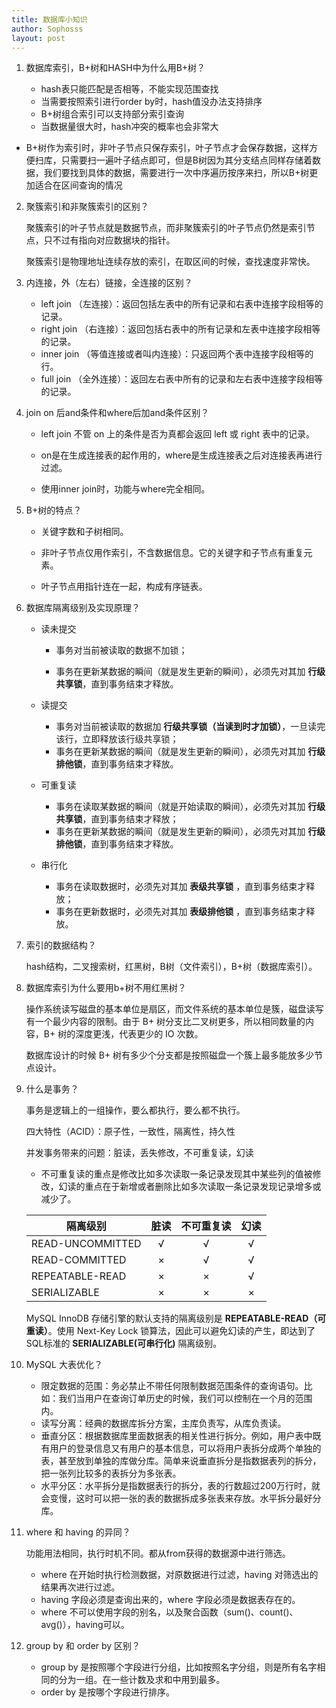 ```yaml
---
title: 数据库小知识
author: Sophosss
layout: post
---
```

1. 数据库索引，B+树和HASH中为什么用B+树？
   
   - hash表只能匹配是否相等，不能实现范围查找
   - 当需要按照索引进行order by时，hash值没办法支持排序
   - B+树组合索引可以支持部分索引查询
   - 当数据量很大时，hash冲突的概率也会非常大
- B+树作为索引时，非叶子节点只保存索引，叶子节点才会保存数据，这样方便扫库，只需要扫一遍叶子结点即可，但是B树因为其分支结点同样存储着数据，我们要找到具体的数据，需要进行一次中序遍历按序来扫，所以B+树更加适合在区间查询的情况
  
2. 聚簇索引和非聚簇索引的区别？

   聚簇索引的叶子节点就是数据节点，而非聚簇索引的叶子节点仍然是索引节点，只不过有指向对应数据块的指针。

   聚簇索引是物理地址连续存放的索引，在取区间的时候，查找速度非常快。

3. 内连接，外（左右）链接，全连接的区别？
   - left join （左连接）：返回包括左表中的所有记录和右表中连接字段相等的记录。
   - right join （右连接）：返回包括右表中的所有记录和左表中连接字段相等的记录。
   - inner join （等值连接或者叫内连接）：只返回两个表中连接字段相等的行。
   - full join （全外连接）：返回左右表中所有的记录和左右表中连接字段相等的记录。

4. join on 后and条件和where后加and条件区别？

   - left join 不管 on 上的条件是否为真都会返回 left 或 right 表中的记录。

   - on是在生成连接表的起作用的，where是生成连接表之后对连接表再进行过滤。
   - 使用inner join时，功能与where完全相同。

5. B+树的特点？

   - 关键字数和子树相同。

   - 非叶子节点仅用作索引，不含数据信息。它的关键字和子节点有重复元素。

   - 叶子节点用指针连在一起，构成有序链表。

6. 数据库隔离级别及实现原理？

   - 读未提交

     - 事务对当前被读取的数据不加锁；

     - 事务在更新某数据的瞬间（就是发生更新的瞬间），必须先对其加 **行级共享锁**，直到事务结束才释放。

   - 读提交

     - 事务对当前被读取的数据加 **行级共享锁（当读到时才加锁）**，一旦读完该行，立即释放该行级共享锁；
     - 事务在更新某数据的瞬间（就是发生更新的瞬间），必须先对其加 **行级排他锁**，直到事务结束才释放。

   - 可重复读

     - 事务在读取某数据的瞬间（就是开始读取的瞬间），必须先对其加 **行级共享锁**，直到事务结束才释放；
     - 事务在更新某数据的瞬间（就是发生更新的瞬间），必须先对其加 **行级排他锁**，直到事务结束才释放。

   - 串行化

     - 事务在读取数据时，必须先对其加 **表级共享锁** ，直到事务结束才释放；
     - 事务在更新数据时，必须先对其加 **表级排他锁** ，直到事务结束才释放。

7. 索引的数据结构？

   hash结构，二叉搜索树，红黑树，B树（文件索引），B+树（数据库索引）。

8. 数据库索引为什么要用b+树不用红黑树？

   操作系统读写磁盘的基本单位是扇区，而文件系统的基本单位是簇，磁盘读写有一个最少内容的限制。由于 B+ 树分支比二叉树更多，所以相同数量的内容，B+ 树的深度更浅，代表更少的 IO 次数。

   数据库设计的时候 B+ 树有多少个分支都是按照磁盘一个簇上最多能放多少节点设计。

9. 什么是事务？

   事务是逻辑上的一组操作，要么都执行，要么都不执行。

   四大特性（ACID）：原子性，一致性，隔离性，持久性

   并发事务带来的问题：脏读，丢失修改，不可重复读，幻读

   - 不可重复读的重点是修改比如多次读取一条记录发现其中某些列的值被修改，幻读的重点在于新增或者删除比如多次读取一条记录发现记录增多或减少了。

   | 隔离级别         | 脏读 | 不可重复读 | 幻读 |
   | ---------------- | :--: | :--------: | :--: |
   | READ-UNCOMMITTED |  √   |     √      |  √   |
   | READ-COMMITTED   |  ×   |     √      |  √   |
   | REPEATABLE-READ  |  ×   |     ×      |  √   |
   | SERIALIZABLE     |  ×   |     ×      |  ×   |

   MySQL InnoDB 存储引擎的默认支持的隔离级别是 **REPEATABLE-READ（可重读）**。使用 Next-Key Lock  锁算法，因此可以避免幻读的产生，即达到了 SQL标准的 **SERIALIZABLE(可串行化)** 隔离级别。

10. MySQL 大表优化？
    - 限定数据的范围：务必禁止不带任何限制数据范围条件的查询语句。比如：我们当用户在查询订单历史的时候，我们可以控制在一个月的范围内。
    - 读写分离：经典的数据库拆分方案，主库负责写，从库负责读。
    - 垂直分区：根据数据库里面数据表的相关性进行拆分。例如，用户表中既有用户的登录信息又有用户的基本信息，可以将用户表拆分成两个单独的表，甚至放到单独的库做分库。简单来说垂直拆分是指数据表列的拆分，把一张列比较多的表拆分为多张表。
    - 水平分区：水平拆分是指数据表行的拆分，表的行数超过200万行时，就会变慢，这时可以把一张的表的数据拆成多张表来存放。水平拆分最好分库。

11. where 和 having 的异同？

    功能用法相同，执行时机不同。都从from获得的数据源中进行筛选。

    - where 在开始时执行检测数据，对原数据进行过滤，having 对筛选出的结果再次进行过滤。
    - having 字段必须是查询出来的，where 字段必须是数据表存在的。
    - where 不可以使用字段的别名，以及聚合函数（sum()、count()、avg()），having可以。

12. group by 和 order by 区别？
    - group by 是按照哪个字段进行分组，比如按照名字分组，则是所有名字相同的分为一组。在一些计数及求和中用到最多。
    - order by 是按哪个字段进行排序。

